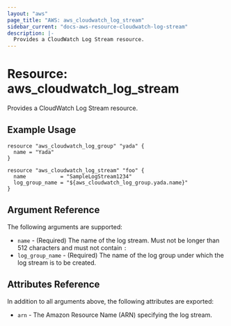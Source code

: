 ```yaml
---
layout: "aws"
page_title: "AWS: aws_cloudwatch_log_stream"
sidebar_current: "docs-aws-resource-cloudwatch-log-stream"
description: |-
  Provides a CloudWatch Log Stream resource.
---
```


# Resource: aws_cloudwatch_log_stream

Provides a CloudWatch Log Stream resource.

## Example Usage

```hcl
resource "aws_cloudwatch_log_group" "yada" {
  name = "Yada"
}

resource "aws_cloudwatch_log_stream" "foo" {
  name           = "SampleLogStream1234"
  log_group_name = "${aws_cloudwatch_log_group.yada.name}"
}
```

## Argument Reference

The following arguments are supported:

* `name` - (Required) The name of the log stream. Must not be longer than 512 characters and must not contain `:`
* `log_group_name` - (Required) The name of the log group under which the log stream is to be created.

## Attributes Reference

In addition to all arguments above, the following attributes are exported:

* `arn` - The Amazon Resource Name (ARN) specifying the log stream.

